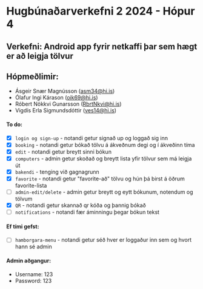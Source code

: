 # Hugbúnaðarverkefni 2 2024 - Hópur 4

## Verkefni: Android app fyrir netkaffi þar sem hægt er að leigja tölvur


## Hópmeðlimir:

- Ásgeir Snær Magnússon (asm34@hi.is)
- Ólafur Ingi Kárason (oik69@hi.is)
- Róbert Nökkvi Gunarsson (RbrtNkvi@hi.is)
- Vigdís Erla Sigmundsdóttir (ves14@hi.is)


#### To do:
<!-- checkbox to mark when complete -->
- [x] `login og sign-up` - notandi getur signað up og loggað sig inn
- [x] `booking` - notandi getur bókað tölvu á ákveðnum degi og í ákveðinn tíma
- [x] `edit` - notandi getur breytt sinni bókun
- [x] `computers` - admin getur skoðað og breytt lista yfir tölvur sem má leigja út
- [x] `bakendi` - tenging við gagnagrunn
- [x] `favorite` - notandi getur "favorite-að" tölvu og hún þá birst á öðrum favorite-lista
- [ ] `admin-edit/delete` - admin getur breytt og eytt bókunum, notendum og tölvum
- [x] `QR` - notandi getur skannað qr kóða og þannig bókað
- [ ] `notifications` - notandi fær áminningu þegar bókun tekst
      
#### Ef tími gefst:

<!-- checkbox to mark when complete -->

- [ ] `hamborgara-menu` - notandi getur séð hver er loggaður inn sem og hvort hann sé admin



#### Admin aðgangur:
-  Username: 123
-  Password: 123

